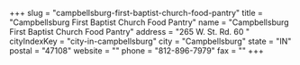 +++
slug = "campbellsburg-first-baptist-church-food-pantry"
title = "Campbellsburg First Baptist Church Food Pantry"
name = "Campbellsburg First Baptist Church Food Pantry"
address = "265 W. St. Rd. 60 "
cityIndexKey = "city-in-campbellsburg"
city = "Campbellsburg"
state = "IN"
postal = "47108"
website = ""
phone = "812-896-7979"
fax = ""
+++
